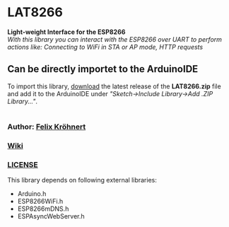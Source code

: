 # LAT8266
**Light-weight Interface for the ESP8266**\
*With this library you can interact with the ESP8266 over UART to perform actions like: Connecting to WiFi in STA or AP mode, HTTP requests*

## Can be directly importet to the ArduinoIDE
To import this library, [download](https://github.com/Elec42/LAT8266/releases/latest) the latest release of the **LAT8266.zip** file and add it to the ArduinoIDE under *"Sketch->Include Library->Add .ZIP Library..."*.

#
### Author: [Felix Kröhnert](https://github.com/Elec42)

### [Wiki](https://github.com/Elec42/LAT8266/wiki)
### [LICENSE](https://github.com/Elec42/LAT8266/blob/main/LICENSE)

This library depends on following external libraries:
  * Arduino.h
  * ESP8266WiFi.h
  * ESP8266mDNS.h
  * ESPAsyncWebServer.h
